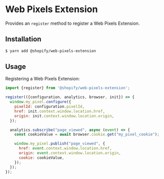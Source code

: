 # Web Pixels Extension

Provides an `register` method to register a Web Pixels Extension.

## Installation

```bash
$ yarn add @shopify/web-pixels-extension
```

## Usage

Registering a Web Pixels Extension:

```js
import {register} from '@shopify/web-pixels-extension';

register(({configuration, analytics, browser, init}) => {
  window.my_pixel.configure({
    pixelId: configuration.pixelId,
    href: init.context.window.location.href,
    origin: init.context.window.location.origin,
  });

  analytics.subscribe("page_viewed", async (event) => {
    const cookieValue = await browser.cookie.get("my_pixel_cookie");

    window.my_pixel.publish("page_viewed", {
      href: event.context.window.location.href,
      origin: event.context.window.location.origin,
      cookie: cookieValue,
    });
  });
});
```
